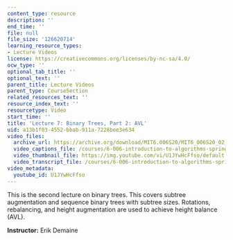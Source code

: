 ```yaml
---
content_type: resource
description: ''
end_time: ''
file: null
file_size: '126620714'
learning_resource_types:
- Lecture Videos
license: https://creativecommons.org/licenses/by-nc-sa/4.0/
ocw_type: ''
optional_tab_title: ''
optional_text: ''
parent_title: Lecture Videos
parent_type: CourseSection
related_resources_text: ''
resource_index_text: ''
resourcetype: Video
start_time: ''
title: 'Lecture 7: Binary Trees, Part 2: AVL'
uid: a13b1f03-4552-bbab-911a-7228bee3e634
video_files:
  archive_url: https://archive.org/download/MIT6.006S20/MIT6_006S20_02_27_Lecture_7_300k.mp4
  video_captions_file: /courses/6-006-introduction-to-algorithms-spring-2020/f46f688c7331563fb0c98275a7409522_U1JYwHcFfso.vtt
  video_thumbnail_file: https://img.youtube.com/vi/U1JYwHcFfso/default.jpg
  video_transcript_file: /courses/6-006-introduction-to-algorithms-spring-2020/48b4449c39e17e782cc72ca6c6353023_U1JYwHcFfso.pdf
video_metadata:
  youtube_id: U1JYwHcFfso
---
```


This is the second lecture on binary trees. This covers subtree augmentation and sequence binary trees with subtree sizes. Rotations, rebalancing, and height augmentation are used to achieve height balance (AVL).

**Instructor:** Erik Demaine

